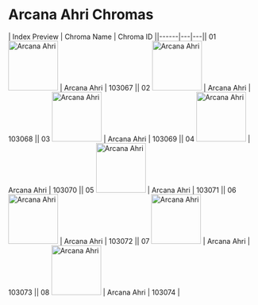 # Arcana Ahri Chromas

| Index  Preview | Chroma Name | Chroma ID ||------|---|---|| 01  <img src='https://raw.communitydragon.org/latest/plugins/rcp-be-lol-game-data/global/default/v1/champion-chroma-images/103/103067.png' alt='Arcana Ahri' width='100'> | Arcana Ahri | 103067 || 02  <img src='https://raw.communitydragon.org/latest/plugins/rcp-be-lol-game-data/global/default/v1/champion-chroma-images/103/103068.png' alt='Arcana Ahri' width='100'> | Arcana Ahri | 103068 || 03  <img src='https://raw.communitydragon.org/latest/plugins/rcp-be-lol-game-data/global/default/v1/champion-chroma-images/103/103069.png' alt='Arcana Ahri' width='100'> | Arcana Ahri | 103069 || 04  <img src='https://raw.communitydragon.org/latest/plugins/rcp-be-lol-game-data/global/default/v1/champion-chroma-images/103/103070.png' alt='Arcana Ahri' width='100'> | Arcana Ahri | 103070 || 05  <img src='https://raw.communitydragon.org/latest/plugins/rcp-be-lol-game-data/global/default/v1/champion-chroma-images/103/103071.png' alt='Arcana Ahri' width='100'> | Arcana Ahri | 103071 || 06  <img src='https://raw.communitydragon.org/latest/plugins/rcp-be-lol-game-data/global/default/v1/champion-chroma-images/103/103072.png' alt='Arcana Ahri' width='100'> | Arcana Ahri | 103072 || 07  <img src='https://raw.communitydragon.org/latest/plugins/rcp-be-lol-game-data/global/default/v1/champion-chroma-images/103/103073.png' alt='Arcana Ahri' width='100'> | Arcana Ahri | 103073 || 08  <img src='https://raw.communitydragon.org/latest/plugins/rcp-be-lol-game-data/global/default/v1/champion-chroma-images/103/103074.png' alt='Arcana Ahri' width='100'> | Arcana Ahri | 103074 |